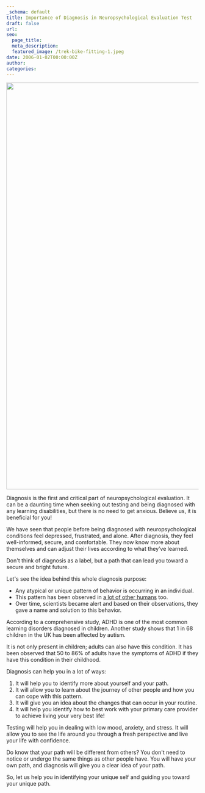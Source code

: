 ```yaml
---
_schema: default
title: Importance of Diagnosis in Neuropsychological Evaluation Test
draft: false
url:
seo:
  page_title:
  meta_description:
  featured_image: /trek-bike-fitting-1.jpeg
date: 2006-01-02T00:00:00Z
author:
categories:
---
```

<img src="/adult-reading-book.jpg" width="1600" height="1067" />

Diagnosis is the first and critical part of neuropsychological evaluation. It can be a daunting time when seeking out testing and being diagnosed with any learning disabilities, but there is no need to get anxious. Believe us, it is beneficial for you!

We have seen that people before being diagnosed with neuropsychological conditions feel depressed, frustrated, and alone. After diagnosis, they feel well-informed, secure, and comfortable. They now know more about themselves and can adjust their lives according to what they’ve learned.&nbsp;

Don't think of diagnosis as a label, but a path that can lead you toward a secure and bright future.

Let's see the idea behind this whole diagnosis purpose:&nbsp;

* Any atypical or unique pattern of behavior is occurring in an individual.
* This pattern has been observed in <a target="_blank" rel="noopener noreferrer" href="https://www.adhdawarenessmonth.org/children-do-not-grow-out-of-adhd/">a lot of other humans</a> too.
* Over time, scientists became alert and based on their observations, they gave a name and solution to this behavior.

According to a comprehensive study, ADHD is one of the most common learning disorders diagnosed in children. Another study shows that 1 in 68 children in the UK has been affected by autism.

It is not only present in children; adults can also have this condition. It has been observed that 50 to 86% of adults have the symptoms of ADHD if they have this condition in their childhood.

Diagnosis can help you in a lot of ways:

1. It will help you to identify more about yourself and your path.
2. It will allow you to learn about the journey of other people and how you can cope with this pattern.
3. It will give you an idea about the changes that can occur in your routine.
4. It will help you identify how to best work with your primary care provider to achieve living your very best life!

Testing will help you in dealing with low mood, anxiety, and stress. It will allow you to see the life around you through a fresh perspective and live your life with confidence.

Do know that your path will be different from others? You don't need to notice or undergo the same things as other people have. You will have your own path, and diagnosis will give you a clear idea of your path.

So, let us help you in identifying your unique self and guiding you toward your unique path.